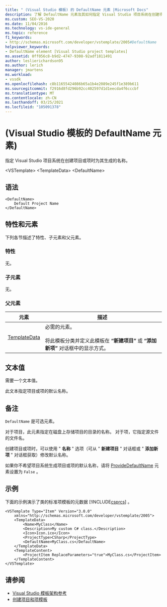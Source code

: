 ```yaml
---
title: " (Visual Studio 模板) 的 DefaultName 元素 |Microsoft Docs"
description: 了解 DefaultName 元素及其如何指定 Visual Studio 项目系统在创建项目或项时为其生成的名称。
ms.custom: SEO-VS-2020
ms.date: 11/04/2016
ms.technology: vs-ide-general
ms.topic: reference
f1_keywords:
- http://schemas.microsoft.com/developer/vstemplate/2005#DefaultName
helpviewer_keywords:
- DefaultName element [Visual Studio project templates]
ms.assetid: 0ff056c8-b9d2-4747-9308-92adf1811491
author: leslierichardson95
ms.author: lerich
manager: jmartens
ms.workload:
- vssdk
ms.openlocfilehash: c8b11655424086b65a1b4e2089e245f1e389b611
ms.sourcegitcommit: f2916d8fd296b92cc402597d1d1eecda4f6cccbf
ms.translationtype: MT
ms.contentlocale: zh-CN
ms.lasthandoff: 03/25/2021
ms.locfileid: "105091378"
---
```

# <a name="defaultname-element-visual-studio-templates"></a> (Visual Studio 模板的 DefaultName 元素) 
指定 Visual Studio 项目系统在创建项目或项时为其生成的名称。

 \<VSTemplate> \<TemplateData>
 \<DefaultName>

## <a name="syntax"></a>语法

```
<DefaultName>
    Default Project Name
</DefaultName>
```

## <a name="attributes-and-elements"></a>特性和元素
 下列各节描述了特性、子元素和父元素。

### <a name="attributes"></a>特性
 无。

### <a name="child-elements"></a>子元素
 无。

### <a name="parent-elements"></a>父元素

|元素|描述|
|-------------|-----------------|
|[TemplateData](../extensibility/templatedata-element-visual-studio-templates.md)|必需的元素。<br /><br /> 将此模板分类并定义此模板在 **“新建项目”** 或 **“添加新项”** 对话框中的显示方式。|

## <a name="text-value"></a>文本值
 需要一个文本值。

 此文本指定项目或项的默认名称。

## <a name="remarks"></a>备注
 `DefaultName` 是可选元素。

 对于项目，此元素指定在磁盘上存储项目的目录的名称。 对于项，它指定源文件的文件名。

 创建项目或项时，可以使用 " **名称** " 选项（可从 " **新建项目** " 对话框或 " **添加新项** " 对话框获取）修改默认名称。

 如果你不希望项目系统生成项目或项的默认名称，请将 [ProvideDefaultName](../extensibility/providedefaultname-element-visual-studio-templates.md) 元素设置为 `False` 。

## <a name="example"></a>示例
 下面的示例演示了类的标准项模板的元数据 [!INCLUDE[csprcs](../data-tools/includes/csprcs_md.md)] 。

```
<VSTemplate Type="Item" Version="3.0.0"
    xmlns="http://schemas.microsoft.com/developer/vstemplate/2005">
    <TemplateData>
        <Name>MyClass</Name>
        <Description>My custom C# class.</Description>
        <Icon>Icon.ico</Icon>
        <ProjectType>CSharp</ProjectType>
        <DefaultName>MyClass.cs</DefaultName>
    </TemplateData>
    <TemplateContent>
        <ProjectItem ReplaceParameters="true">MyClass.cs</ProjectItem>
    </TemplateContent>
</VSTemplate>
```

## <a name="see-also"></a>请参阅
- [Visual Studio 模板架构参考](../extensibility/visual-studio-template-schema-reference.md)
- [创建项目和项模板](../ide/creating-project-and-item-templates.md)
